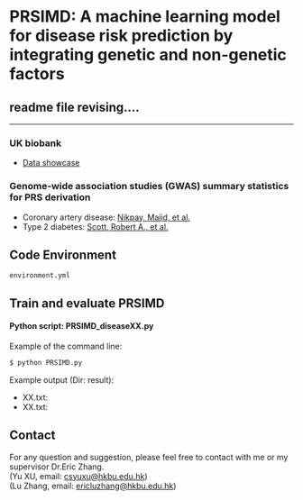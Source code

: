 # PRSIMD: A machine learning model for disease risk prediction by integrating genetic and non-genetic factors


## readme file revising....

**************

### UK biobank
+ [Data showcase](https://biobank.ndph.ox.ac.uk/showcase/)

### Genome-wide association studies (GWAS) summary statistics for PRS derivation
+ Coronary artery disease: [Nikpay, Majid, et al.](https://www.ebi.ac.uk/gwas/studies/GCST003116)
+ Type 2 diabetes: [Scott, Robert A., et al.](http://diagram-consortium.org/downloads.html)


## Code Environment
`environment.yml`
 
## Train and evaluate PRSIMD
#### Python script: PRSIMD_diseaseXX.py

Example of the command line:
``` bash
$ python PRSIMD.py  
```
Example output (Dir: result):
+ XX.txt:
+ XX.txt: 

## Contact  
For any question and suggestion, please feel free to contact with me or my supervisor Dr.Eric Zhang.  
(Yu XU, email: csyuxu@hkbu.edu.hk)  
(Lu Zhang, email: ericluzhang@hkbu.edu.hk) 
